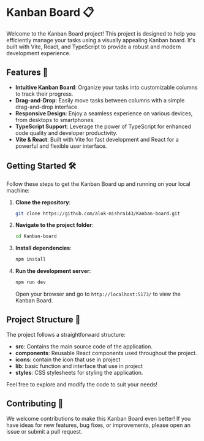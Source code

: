 # Kanban Board 📋

Welcome to the Kanban Board project! This project is designed to help you efficiently manage your tasks using a visually appealing Kanban board. It's built with Vite, React, and TypeScript to provide a robust and modern development experience.

## Features 🚀

- **Intuitive Kanban Board**: Organize your tasks into customizable columns to track their progress.
- **Drag-and-Drop**: Easily move tasks between columns with a simple drag-and-drop interface.
- **Responsive Design**: Enjoy a seamless experience on various devices, from desktops to smartphones.
- **TypeScript Support**: Leverage the power of TypeScript for enhanced code quality and developer productivity.
- **Vite & React**: Built with Vite for fast development and React for a powerful and flexible user interface.

## Getting Started 🛠️

Follow these steps to get the Kanban Board up and running on your local machine:

1. **Clone the repository**:

    ```bash
    git clone https://github.com/alok-mishra143/Kanban-board.git
    ```

2. **Navigate to the project folder**:

    ```bash
    cd Kanban-board
    ```

3. **Install dependencies**:

    ```bash
    npm install
    ```

4. **Run the development server**:

    ```bash
    npm run dev
    ```

    Open your browser and go to `http://localhost:5173/` to view the Kanban Board.

## Project Structure 📁

The project follows a straightforward structure:

- **src**: Contains the main source code of the application.
- **components**: Reusable React components used throughout the project.
- **icons**: contain the icon that use in project
- **lib**:  basic function and interface that use in project 
- **styles**: CSS stylesheets for styling the application.

Feel free to explore and modify the code to suit your needs!

## Contributing 🤝

We welcome contributions to make this Kanban Board even better! If you have ideas for new features, bug fixes, or improvements, please open an issue or submit a pull request.



